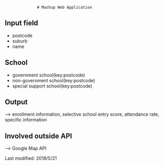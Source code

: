                 
                  # Mashup Web Application 

## Input field
- postcode 
- suburb
- name

## School 
- government school(key:postcode)     
- non-government school(key:postcode)     
- special support school(key:postcode)

## Output
--> enrollment information, selective school entry score, attendance rate, specific information

## Involved outside API
--> Google Map API

Last modified: 2018/5/21
